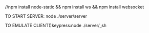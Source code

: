 //npm install node-static && npm install ws && npm install websocket


TO START SERVER: node ./server/server

TO EMULATE CLIENT()keypress:node ./server/_sh

